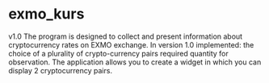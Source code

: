 # exmo_kurs
v1.0
The program is designed to collect and present information about cryptocurrency rates on EXMO exchange. 
In version 1.0 implemented: the choice of a plurality of crypto-currency pairs required quantity for observation. 
The application allows you to create a widget in which you can display 2 cryptocurrency pairs.
